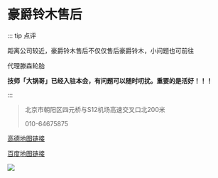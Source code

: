 # 豪爵铃木售后

::: tip 点评

距离公司较近，豪爵铃木售后不仅仅售后豪爵铃木，小问题也可前往

代理滕森轮胎

**技师「大锅哥」已经入驻本会，有问题可以随时叨扰。重要的是活好！！！**

:::

> 北京市朝阳区四元桥与S12机场高速交叉口北200米
>
> 010-64675875

[高德地图链接](http://f.amap.com/2ZdXs_07E69OF)

[百度地图链接](https://j.map.baidu.com/-XPNZ)

[![](https://ae01.alicdn.com/kf/HTB1kgYcSHvpK1RjSZFqq6AXUVXam.jpg)](https://ae01.alicdn.com/kf/HTB1kgYcSHvpK1RjSZFqq6AXUVXam.jpg)